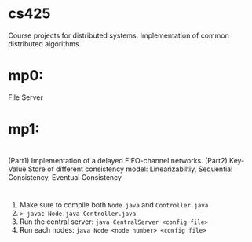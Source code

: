 # cs425
Course projects for distributed systems. Implementation of common distributed algorithms. 

# mp0: 
File Server

# mp1: 
#
(Part1) Implementation of a delayed FIFO-channel networks. 
(Part2) Key-Value Store of different consistency model: Linearizabiltiy, Sequential Consistency, Eventual Consistency
#
1. Make sure to compile both `Node.java` and `Controller.java` 
2. `> javac Node.java Controller.java`
3. Run the central server: `java CentralServer <config file>`
4. Run each nodes:  `java Node <node number> <config file>`
